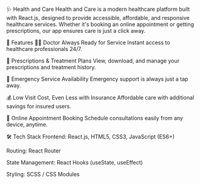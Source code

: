 🩺 Health and Care
Health and Care is a modern healthcare platform built with React.js, designed to provide accessible, affordable, and responsive healthcare services. Whether it's booking an online appointment or getting prescriptions, our app ensures care is just a click away.

🚀 Features
👨‍⚕️ Doctor Always Ready for Service
Instant access to healthcare professionals 24/7.

💊 Prescriptions & Treatment Plans
View, download, and manage your prescriptions and treatment history.

🚨 Emergency Service Availability
Emergency support is always just a tap away.

💰 Low Visit Cost, Even Less with Insurance
Affordable care with additional savings for insured users.

📅 Online Appointment Booking
Schedule consultations easily from any device, anytime.

🛠 Tech Stack
Frontend: React.js, HTML5, CSS3, JavaScript (ES6+)

Routing: React Router

State Management: React Hooks (useState, useEffect)

Styling: SCSS / CSS Modules 


